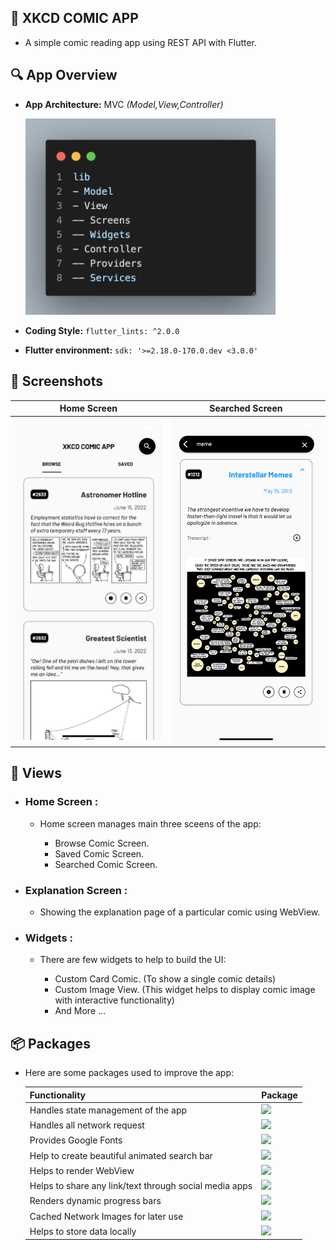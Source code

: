 ## 📖  XKCD COMIC APP 
- A simple comic reading app using REST API with Flutter.

## 🔍 App Overview 
- **App Architecture:** MVC *(Model,View,Controller)*

  <img src="https://raw.githubusercontent.com/Adnanbd/xkcd-comic-app-flutter/main/screentshots/Screenshot%202022-06-16%20at%201.25.08%20PM.png" width =400 > 

- **Coding Style:**  `flutter_lints: ^2.0.0`
- **Flutter environment:** `sdk: '>=2.18.0-170.0.dev <3.0.0'`


## 📱 Screenshots 


| Home Screen  | Searched Screen |
| ------------- | ------------- |
| <img src="https://raw.githubusercontent.com/Adnanbd/xkcd-comic-app-flutter/main/screentshots/Simulator%20Screen%20Shot%20-%20iPhone%2013%20Pro%20Max%20-%202022-06-16%20at%2011.39.39.png" width =300 > | <img src="https://raw.githubusercontent.com/Adnanbd/xkcd-comic-app-flutter/main/screentshots/Simulator%20Screen%20Shot%20-%20iPhone%2013%20Pro%20Max%20-%202022-06-16%20at%2011.41.18.png" width =300 >  |

## 📲 Views 
- ### **Home Screen :**

  - Home screen manages main three sceens of the app:

    - Browse Comic Screen.
    - Saved Comic Screen.
    - Searched Comic Screen.

- ### **Explanation Screen :**

  - Showing the explanation page of a particular comic using WebView.

- ### **Widgets :**

  - There are few widgets to help to build the UI:

    - Custom Card Comic. (To show a single comic details)
    - Custom Image View. (This widget helps to display comic image with interactive functionality)
    - And More ...

## 📦 Packages 
- Here are some packages used to improve the app:
 
  | Functionality  | Package |
  | ------------- | ------------- |
  | Handles state management of the app | [![](https://img.shields.io/badge/provider-^6.0.3%20-blue?style=for-the-badge&logo=flutter)](https://pub.dev/packages/provider) |
  | Handles all network request | [![](https://img.shields.io/badge/http-^0.13.4%20-blue?style=for-the-badge&logo=flutter)](https://pub.dev/packages/http) |
  | Provides Google Fonts  | [![](https://img.shields.io/badge/google__fonts-^3.0.1%20-blue?style=for-the-badge&logo=flutter)](https://pub.dev/packages/google_fonts) |
  | Help to create beautiful animated search bar  | [![](https://img.shields.io/badge/anim__search__bar-^2.0.2%20-blue?style=for-the-badge&logo=flutter)](https://pub.dev/packages/anim_search_bar) |
  | Helps to render WebView  | [![](https://img.shields.io/badge/webview__flutter-^3.0.4%20-blue?style=for-the-badge&logo=flutter)](https://pub.dev/packages/webview_flutter) |
  | Helps to share any link/text through social media apps  | [![](https://img.shields.io/badge/share__plus-^4.0.7%20-blue?style=for-the-badge&logo=flutter)](https://pub.dev/packages/share_plus) |
  | Renders dynamic progress bars  | [![](https://img.shields.io/badge/flutter__spinkit-^5.1.0%20-blue?style=for-the-badge&logo=flutter)](https://pub.dev/packages/flutter_spinkit) |
  | Cached Network Images for later use  | [![](https://img.shields.io/badge/cached__network__image-^3.2.1%20-blue?style=for-the-badge&logo=flutter)](https://pub.dev/packages/cached_network_image) |
  | Helps to store data locally  | [![](https://img.shields.io/badge/shared__preferences-^2.0.15%20-blue?style=for-the-badge&logo=flutter)](https://pub.dev/packages/shared_preferences) |

  




